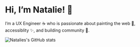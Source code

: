 # Hi, I’m Natalie! :cherry_blossom:
I’m a UX Engineer ☕ who is passionate about painting the web 🎨, accessiblity ✨, and building community 💞.


![Natalies's GitHub stats](https://github-readme-stats.vercel.app/api?username=nataliepina&show_icons=true&theme=tokyonight)

